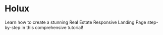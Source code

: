 # Holux

Learn how to create a stunning Real Estate Responsive Landing Page step-by-step in this comprehensive tutorial!
